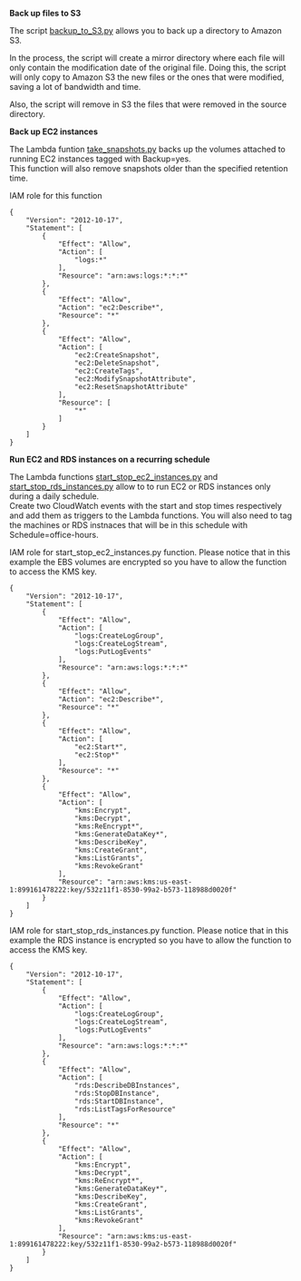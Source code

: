 **Back up files to S3**

The script [backup_to_S3.py](backup_to_S3.py) allows you to back up a directory to Amazon S3.

In the process, the script will create a mirror directory where each file will only contain the modification date of the original file. Doing this, the script will only copy to Amazon S3 the new files or the ones that were modified, saving a lot of bandwidth and time.

Also, the script will remove in S3 the files that were removed in the source directory.

**Back up EC2 instances**

The Lambda funtion [take_snapshots.py](take_snapshots.py) backs up the volumes attached to running EC2 instances tagged with Backup=yes. </br>
This function will also remove snapshots older than the specified retention time. 

IAM role for this function
```
{
    "Version": "2012-10-17",
    "Statement": [
        {
            "Effect": "Allow",
            "Action": [
                "logs:*"
            ],
            "Resource": "arn:aws:logs:*:*:*"
        },
        {
            "Effect": "Allow",
            "Action": "ec2:Describe*",
            "Resource": "*"
        },
        {
            "Effect": "Allow",
            "Action": [
                "ec2:CreateSnapshot",
                "ec2:DeleteSnapshot",
                "ec2:CreateTags",
                "ec2:ModifySnapshotAttribute",
                "ec2:ResetSnapshotAttribute"
            ],
            "Resource": [
                "*"
            ]
        }
    ]
}
```

**Run EC2 and RDS instances on a recurring schedule**

The Lambda functions [start_stop_ec2_instances.py](start_stop_ec2_instances.py) and [start_stop_rds_instances.py](start_stop_rds_instances.py) allow to to run EC2 or RDS instances only during a daily schedule. </br>
Create two CloudWatch events with the start and stop times respectively and add them as triggers to the Lambda functions. 
You will also need to tag the machines or RDS instnaces that will be in this schedule with Schedule=office-hours. 

IAM role for start_stop_ec2_instances.py function. Please notice that in this example the EBS volumes are encrypted so you have to allow the function to access the KMS key. 
```
{
    "Version": "2012-10-17",
    "Statement": [
        {
            "Effect": "Allow",
            "Action": [
                "logs:CreateLogGroup",
                "logs:CreateLogStream",
                "logs:PutLogEvents"
            ],
            "Resource": "arn:aws:logs:*:*:*"
        },
        {
            "Effect": "Allow",
            "Action": "ec2:Describe*",
            "Resource": "*"
        },
        {
            "Effect": "Allow",
            "Action": [
                "ec2:Start*",
                "ec2:Stop*"
            ],
            "Resource": "*"
        },
        {
            "Effect": "Allow",
            "Action": [
                "kms:Encrypt",
                "kms:Decrypt",
                "kms:ReEncrypt*",
                "kms:GenerateDataKey*",
                "kms:DescribeKey",
                "kms:CreateGrant",
                "kms:ListGrants",
                "kms:RevokeGrant"
            ],
            "Resource": "arn:aws:kms:us-east-1:899161478222:key/532z11f1-8530-99a2-b573-118988d0020f"
        }
    ]
}
```
IAM role for start_stop_rds_instances.py function. Please notice that in this example the RDS instance is encrypted so you have to allow the function to access the KMS key. 
```
{
    "Version": "2012-10-17",
    "Statement": [
        {
            "Effect": "Allow",
            "Action": [
                "logs:CreateLogGroup",
                "logs:CreateLogStream",
                "logs:PutLogEvents"
            ],
            "Resource": "arn:aws:logs:*:*:*"
        },
        {
            "Effect": "Allow",
            "Action": [
                "rds:DescribeDBInstances",
                "rds:StopDBInstance",
                "rds:StartDBInstance",
                "rds:ListTagsForResource"
            ],
            "Resource": "*"
        },
        {
            "Effect": "Allow",
            "Action": [
                "kms:Encrypt",
                "kms:Decrypt",
                "kms:ReEncrypt*",
                "kms:GenerateDataKey*",
                "kms:DescribeKey",
                "kms:CreateGrant",
                "kms:ListGrants",
                "kms:RevokeGrant"
            ],
            "Resource": "arn:aws:kms:us-east-1:899161478222:key/532z11f1-8530-99a2-b573-118988d0020f"
        }
    ]
}
```
